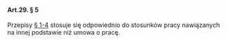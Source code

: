 #### Art.29. § 5

Przepisy [§ 1-4](./art_29-1) stosuje się odpowiednio do stosunków pracy nawiązanych na innej podstawie niż umowa o pracę.

